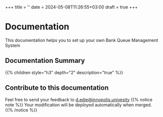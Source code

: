 +++
title = ''
date = 2024-05-08T11:26:55+03:00
draft = true
+++
# Documentation
This documentation helps you to set up your own Bank Queue Management System
## Documentation Summary
{{% children style="h3" depth="2" description="true" %}}
## Contribute to this documentation
Feel free to send your feedback to d.edje@innopolis.univesity
{{% notice note %}}
Your modification will be deployed automatically when merged.
{{% /notice %}}